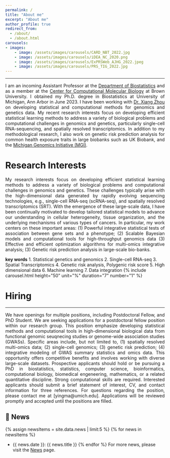 ```yaml
---
permalink: /
title: "About me"
excerpt: "About me"
author_profile: true
redirect_from: 
  - /about/
  - /about.html
carousels:
- images: 
    - image: /assets/images/carousels/CARD_NBT_2022.jpg
    - image: /assets/images/carousels/iDEA_NC_2020.png
    - image: /assets/images/carousels/ExPRSWeb_AJHG_2022.jpeg
    - image: /assets/images/carousels/PRS_TIG_2022.jpg
---
```

------
<p style="text-align: justify">
I am an incoming Assistant Professor at the <a href="https://www.brown.edu/academics/public-health/biostats/home">Department of Biostatistics</a> and as a member at the <a href="https://ccmb.brown.edu">Center for Computational Molecular Biology</a> at Brown University. I obtained my Ph.D. degree in Biostatistics at University of Michigan, Ann Arbor in June 2023. I have been working with <a href="https://www.xzlab.org">Dr. Xiang Zhou</a> on developing statistical and computational methods for genomics and genetics data. My recent research interests focus on developing efficient statistical learning methods to address a variety of biological problems and computational challenges in genomics and genetics, particularly single-cell RNA-sequencing, and spatially resolved transcriptomics. In addition to my methodological research, I also work on genetic risk prediction analysis for common health exposure traits in large biobanks such as UK Biobank, and the <a href="https://precisionhealth.umich.edu/our-research/michigangenomics/">Michigan Genomics Initiative (MGI)</a>. 
</p>

Research Interests
======
<p style="text-align: justify">
My research interests focus on developing efficient statistical learning methods to address a variety of biological problems and computational challenges in genomics and genetics. These challenges typically arise with the high-dimensional data generated by rapidly evolving sequencing technologies, e.g., single-cell RNA-seq (scRNA-seq), and spatially resolved transcriptomics (SRT). With the emergence of these large-scale data, I have been continually motivated to develop tailored statistical models to advance our understanding in cellular heterogeneity, tissue organization, and the underlying mechanisms of various types of cancers. In particular, my work centers on these important areas: (1) Powerful integrative statistical tests of association between gene sets and a phenotype; (2) Scalable Bayesian models and computational tools for high-throughput genomics data (3) Effective and efficient optimization algorithms for multi-omics integrative analysis; (3) Genetic risk prediction analysis in large-scale bio-banks.
</p>
<b>key words</b> 
1. Statistical genetics and genomics
2. Single-cell RNA-seq 
3. Spatial Transcriptomics
4. Genetic risk analysis, Polygenic risk score
5. High dimensional data
6. Machine learning
7. Data integration
{% include carousel.html height="50" unit="%" duration="7" number="1" %}


Hiring
======
------
<p style="text-align: justify">
We have openings for multiple positions, including Postdoctoral Fellow, and PhD Student. We are seeking applications for a postdoctoral fellow position within our research group. This position emphasize developing statistical methods and computational tools in high-dimensional biological data from functional genomic seuqnecing studies or genome-wide association studies (GWASs). Specific areas include, but not limited to, (1) spatially resolved multi-omics data; (2) single-cell genomics; (3) genetic risk prediction; (4) integrative modeling of GWAS summary statistics and omics data. This opportunity offers competitive benefits and involves working with diverse large-scale datasets. Prospective applicants should hold or be pursuing a PhD in biostatistics, statistics, computer science, bioinformatics, computational biology, biomedical engeneering, mathematics, or a related quantitative discipline. Strong computational skills are required. Interested applicants should submit a brief statement of interest, CV, and contact information for three references. For questions regarding the position, please contact me at [yingma@umich.edu]. Applications will be reviewed promptly and accepted until the positions are filled.
</p>

## &#x1F4E3; News
{% assign newsItems = site.data.news | limit:5 %}
{% for news in newsItems %}
- {{ news.date }}: {{ news.title }}
{% endfor %}
For more news, please visit the [News](/_pages/news.md) page.

